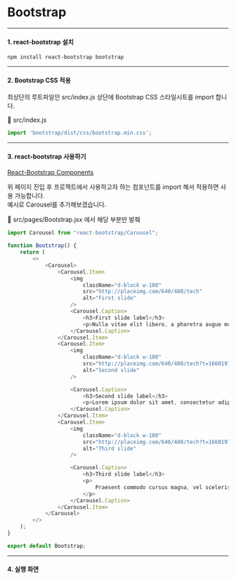# Bootstrap
***

#### 1. react-bootstrap 설치

```
npm install react-bootstrap bootstrap
```
***

#### 2. Bootstrap CSS 적용

최상단의 루트파일인 src/index.js 상단에 Bootstrap CSS 스타일시트를 import 합니다.

📂 src/index.js

```javascript
import 'bootstrap/dist/css/bootstrap.min.css';
```
***

#### 3. react-bootstrap 사용하기

[React-Bootstrap Components](https://react-bootstrap.github.io/components/alerts/)

위 페이지 진입 후 프로젝트에서 사용하고자 하는 컴포넌트를 import 해서 적용하면 사용 가능합니다.   
예시로 Carousel를 추가해보겠습니다.   

📂 src/pages/Bootstrap.jsx 에서 해당 부분만 발췌

```javascript
import Carousel from "react-bootstrap/Carousel";

function Bootstrap() {
    return (
        <>
            <Carousel>
                <Carousel.Item>
                    <img
                        className="d-block w-100"
                        src="http://placeimg.com/640/480/tech"
                        alt="First slide"
                    />
                    <Carousel.Caption>
                        <h3>First slide label</h3>
                        <p>Nulla vitae elit libero, a pharetra augue mollis interdum.</p>
                    </Carousel.Caption>
                </Carousel.Item>
                <Carousel.Item>
                    <img
                        className="d-block w-100"
                        src="http://placeimg.com/640/480/tech?t=1660197829623"
                        alt="Second slide"
                    />

                    <Carousel.Caption>
                        <h3>Second slide label</h3>
                        <p>Lorem ipsum dolor sit amet, consectetur adipiscing elit.</p>
                    </Carousel.Caption>
                </Carousel.Item>
                <Carousel.Item>
                    <img
                        className="d-block w-100"
                        src="http://placeimg.com/640/480/tech?t=1660197843372"
                        alt="Third slide"
                    />

                    <Carousel.Caption>
                        <h3>Third slide label</h3>
                        <p>
                            Praesent commodo cursus magna, vel scelerisque nisl consectetur.
                        </p>
                    </Carousel.Caption>
                </Carousel.Item>
            </Carousel>
        </>
    );
}

export default Bootstrap;
```
***

#### 4. 실행 화면   
 
   
